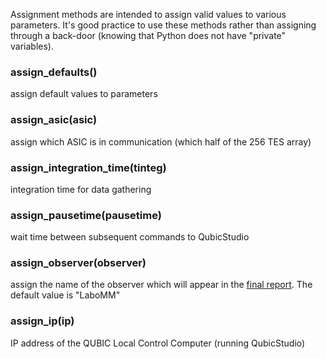 Assignment methods are intended to assign valid values to various
parameters.  It's good practice to use these methods rather than
assigning through a back-door (knowing that Python does not have
"private" variables).

### assign_defaults()
assign default values to parameters
 
### assign_asic(asic)
assign which ASIC is in communication (which half of the 256 TES array)
 
### assign_integration_time(tinteg)
integration time for data gathering
 
### assign_pausetime(pausetime)
wait time between subsequent commands to QubicStudio

### assign_observer(observer)
assign the name of the observer which will appear in the [final report](test-report).  The default value is "LaboMM"
 
### assign_ip(ip)
IP address of the QUBIC Local Control Computer (running QubicStudio)
